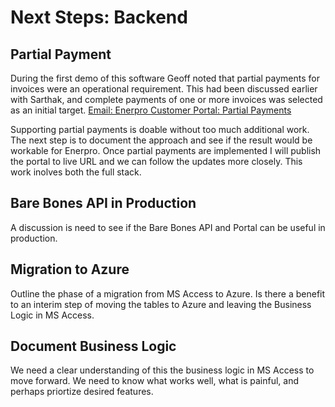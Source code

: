 # Next Steps: Backend


## Partial Payment
During the first demo of this software Geoff noted that partial payments for invoices were an operational requirement.  This had been discussed earlier with Sarthak, and complete payments of one or more invoices was selected as an initial target.
[Email: Enerpro Customer Portal: Partial Payments]('emails/partial-payments')

Supporting partial payments is doable without too much additional work.  The next step is to document the approach and see if the result would be workable for Enerpro.  Once partial payments are implemented I will publish the portal to live URL and we can follow the updates more closely.  This work inolves both the full stack.



## Bare Bones API in Production
A discussion is need to see if the Bare Bones API and Portal can be useful in production.


## Migration to Azure
Outline the phase of a migration from MS Access to Azure.  Is there a benefit to an interim step of moving the tables to Azure and leaving the Business Logic in MS Access.

## Document Business Logic
We need a clear understanding of this the business logic in MS Access to move forward.  We need to know what works well, what is painful, and perhaps priortize desired features.
